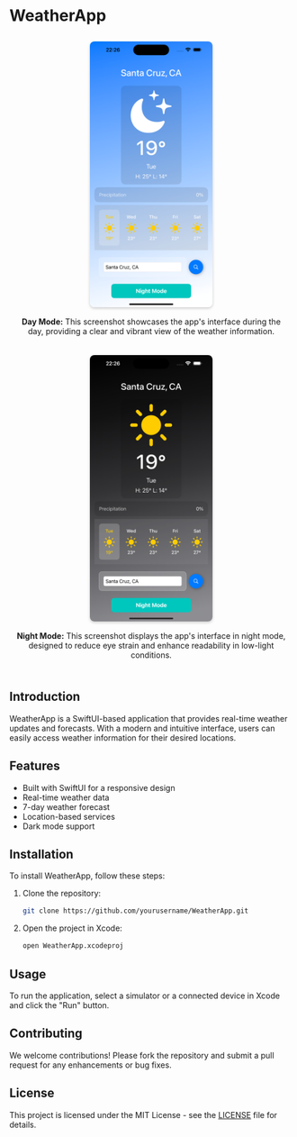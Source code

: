 # WeatherApp

<div style="display: flex; justify-content: center; flex-wrap: wrap;">

<div style="text-align: center; margin: 10px;">
    <img src="swift_WeatherApp/Assets.xcassets/screenshots/day.imageset/Simulator%20Screenshot%20-%20iPhone%2015%20Pro%20Max%20-%202024-10-01%20at%2022.26.15.png" alt="Day Mode Screenshot" style="width: 45%; border-radius: 8px; box-shadow: 0 2px 5px rgba(0,0,0,0.2);">
    <p><strong>Day Mode:</strong> This screenshot showcases the app's interface during the day, providing a clear and vibrant view of the weather information.</p>
</div>

<div style="text-align: center; margin: 10px;">
    <img src="swift_WeatherApp/Assets.xcassets/screenshots/night.imageset/Simulator%20Screenshot%20-%20iPhone%2015%20Pro%20Max%20-%202024-10-01%20at%2022.26.22.png" alt="Night Mode Screenshot" style="width: 45%; border-radius: 8px; box-shadow: 0 2px 5px rgba(0,0,0,0.2);">
    <p><strong>Night Mode:</strong> This screenshot displays the app's interface in night mode, designed to reduce eye strain and enhance readability in low-light conditions.</p>
</div>

</div>


## Introduction
WeatherApp is a SwiftUI-based application that provides real-time weather updates and forecasts. With a modern and intuitive interface, users can easily access weather information for their desired locations.

## Features
- Built with SwiftUI for a responsive design
- Real-time weather data
- 7-day weather forecast
- Location-based services
- Dark mode support

## Installation
To install WeatherApp, follow these steps:
1. Clone the repository:
   ```bash
   git clone https://github.com/yourusername/WeatherApp.git
   ```
2. Open the project in Xcode:
   ```bash
   open WeatherApp.xcodeproj
   ```

## Usage
To run the application, select a simulator or a connected device in Xcode and click the "Run" button.

## Contributing
We welcome contributions! Please fork the repository and submit a pull request for any enhancements or bug fixes.

## License
This project is licensed under the MIT License - see the [LICENSE](LICENSE) file for details.
